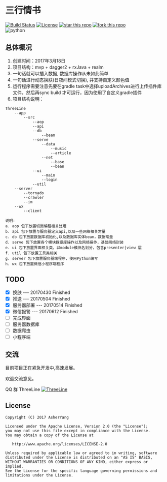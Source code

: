 # 三行情书

[![Build Status](https://travis-ci.org/AsherYang/ThreeLine.svg?branch=master)](https://travis-ci.org/AsherYang/ThreeLine)
[![License](https://img.shields.io/badge/License-Apache%202.0-orange.svg)](http://www.apache.org/licenses/LICENSE-2.0.html)
[![star this repo](http://github-svg-buttons.herokuapp.com/star.svg?user=asheryang&repo=threeline&style=flat&background=1081C1)](https://github.com/AsherYang/ThreeLine) 
[![fork this repo](http://github-svg-buttons.herokuapp.com/fork.svg?user=asheryang&repo=threeline&style=flat&background=1081C1)](https://github.com/AsherYang/ThreeLine/fork) \
![python](https://img.shields.io/badge/python-2.7-ff69b4.svg)

## 总体概况

1. 创建时间：2017年3月18日
2. 项目结构：mvp + dagger2 + rxJava + realm
3. 一句话就可以插入数据, 数据库操作从未如此简单
4. 一句话进行动态换肤(日夜间模式切换), 并支持自定义颜色值
5. 运行程序需要注意先要在gradle task中选择uploadArchives进行上传插件库文件，然后再sync build
才可运行，因为使用了自定义gradle插件
6. 项目结构说明：
```
ThreeLine
    --app
        --src
            --aop
            --api
            --db
                --bean
            --serve
                --data
                    --music
                    --article
                --net
                    --base
                    --bean
            --ui
                --main
                --login
            --util
    --server
        --tornado
        --crawler
        --im
    --wx
        --client
            
说明:
a. aop 包下放置切面编程相关处理
b. api 包下放置与服务器定义api,以及一些网络相关常量
c. db 包下放置数据库初始化,以及数据库实体bean，数据常量
d. serve 包下放置各个模块数据库操作以及网络操作，基础网络封装
e. ui 包下放置界面相关类，以module模块名划分，包含presenter|view 层
f. util 包下放置工具类相关
g. server 包下放置服务器端程序，使用Python编写
h. wx 包下放置微信小程序端程序
```

## TODO
- [x] 换肤 --- 20170430 Finished
- [x] 推送 --- 20170504 Finished
- [x] 服务器部署 --- 20170514 Finished
- [x] 微信报警 --- 20170612 Finished
- [ ] 完成界面
- [ ] 服务器数据库
- [ ] 数据爬虫
- [ ] 小程序端

## 交流
目前项目正在紧急开发中,高速发展。

欢迎交流意见。

QQ 群 ThreeLine <a target="_blank" href="//shang.qq.com/wpa/qunwpa?idkey=6c6e583b86c4b57c2e36c8a93366a4e38ab974f912a8ad1c1e154b205ea8d5f0"><img border="0" src="https://camo.githubusercontent.com/615c9901677f501582b6057efc9396b3ed27dc29/687474703a2f2f7075622e69647171696d672e636f6d2f7770612f696d616765732f67726f75702e706e67" alt="ThreeLine" title="ThreeLine"></a>

## License

    Copyright (C) 2017 AsherYang

    Licensed under the Apache License, Version 2.0 (the "License");
    you may not use this file except in compliance with the License.
    You may obtain a copy of the License at

       http://www.apache.org/licenses/LICENSE-2.0

    Unless required by applicable law or agreed to in writing, software
    distributed under the License is distributed on an "AS IS" BASIS,
    WITHOUT WARRANTIES OR CONDITIONS OF ANY KIND, either express or implied.
    See the License for the specific language governing permissions and
    limitations under the License.
